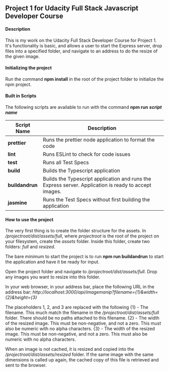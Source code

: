 ## Project 1 for Udacity Full Stack Javascript Developer Course

#### Description

This is my work on the Udacity Full Stack Developer Course for Project 1. It's functionality is basic, and allows a user to start the Express server, drop files into a specified folder, and navigate to an address to do the resize of the given image.

#### Initializing the project

Run the command **npm install** in the root of the project folder to initialize the npm project.

#### Built in Scripts

The following scripts are available to run with the command **npm run** ***script name***

| Script Name | Description |
| ----------- | ----------- |
| **prettier** | Runs the prettier node application to format the code |
| **lint** | Runs ESLint to check for code issues |
| **test** | Runs all Test Specs |
| **build** | Builds the Typescript application |
| **buildandrun** | Builds the Typescript application and runs the Express server. Application is ready to accept images. |
| **jasmine** | Runs the Test Specs without first building the application |

#### How to use the project

The very first thing is to create the folder structure for the assets. In */projectroot/dist/assets/full*, where *projectroot* is the root of the project on your filesystem, create the *assets* folder. Inside this folder, create two folders: *full* and *resized*.

The bare minimum to start the project is to run **npm run buildandrun** to start the application and have it be ready for input.

Open the project folder and navigate to */projectroot/dist/assets/full*. Drop any images you want to resize into this folder.

In your web browser, in your address bar, place the following URL in the address bar: *http://localhost:3000/api/imagemanip?filename={1}&width={2}&height={3}*

The placeholders 1, 2, and 3 are replaced with the following
{1} - The filename. This much match the filename in the */projectroot/dist/assets/full* folder. There should be no paths attached to this filename.
{2} - The width of the resized image. This must be non-negative, and not a zero. This must also be numeric with no alpha characters.
{3} - The width of the resized image. This must be non-negative, and not a zero. This must also be numeric with no alpha characters.

When an image is not cached, it is resized and copied into the */projectroot/dist/assets/resized* folder. If the same image with the same dimensions is called up again, the cached copy of this file is retrieved and sent to the browser.